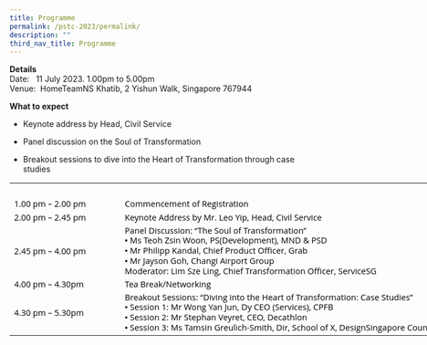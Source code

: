 ```yaml
---
title: Programme
permalink: /pstc-2023/permalink/
description: ""
third_nav_title: Programme
---
```

**Details**   
Date: &nbsp; 11 July 2023. 1.00pm to 5.00pm   
Venue:&nbsp; HomeTeamNS Khatib, 2 Yishun Walk, Singapore 767944

**What to expect**
* Keynote address by Head, Civil Service
* Panel discussion on the Soul of Transformation
* Breakout sessions to dive into the Heart of Transformation through case studies

   <!--tr {mso-height-source:auto;} col {mso-width-source:auto;} td {padding-top:1.0px; padding-right:1.0px; padding-left:1.0px; mso-ignore:padding; color:windowtext; font-size:18.0pt; font-weight:400; font-style:normal; text-decoration:none; font-family:Arial; mso-generic-font-family:auto; mso-font-charset:0; text-align:general; vertical-align:bottom; border:none; mso-background-source:auto; mso-pattern:auto;} .oa1 {border:.25pt solid #AFABAB; background:#59ABAA; mso-pattern:auto none; text-align:justify; vertical-align:top; padding-bottom:3.6pt; padding-left:7.2pt; padding-top:3.6pt; padding-right:7.2pt;} .oa2 {border:.25pt solid #AFABAB; text-align:justify; vertical-align:top; padding-bottom:3.6pt; padding-left:7.2pt; padding-top:3.6pt; padding-right:7.2pt;} -->

<table style="border-collapse:
 collapse;width:598pt;mso-yfti-tbllook:1568" width="1197" cellspacing="0" cellpadding="0" border="0"><colgroup><col style="mso-width-source:userset;width:139pt" width="278"> <col style="mso-width-source:userset;width:459pt" width="918"></colgroup><tbody><tr><td style="width:139pt" width="278" class="oa1"><p style="language:en-US;line-height:107%;margin-top:0pt;margin-bottom:0pt;
  margin-left:0in;text-align:justify;text-justify:inter-ideograph;direction:
  ltr;unicode-bidi:embed;mso-line-break-override:none;word-break:normal;
  punctuation-wrap:hanging"><span style="font-size:11.0pt;font-family:&quot;Open Sans&quot;;
  mso-ascii-font-family:&quot;Open Sans&quot;;mso-fareast-font-family:&quot;Open Sans&quot;;
  mso-bidi-font-family:&quot;Open Sans&quot;;color:white;mso-color-index:14;mso-font-kerning:
  12.0pt;language:en-SG;font-weight:bold;mso-style-textfill-type:solid;
  mso-style-textfill-fill-themecolor:light1;mso-style-textfill-fill-color:white;
  mso-style-textfill-fill-alpha:100.0%">Time</span></p></td><td style="width:459pt" width="918" class="oa1"><p style="language:en-US;line-height:107%;margin-top:0pt;margin-bottom:0pt;
  margin-left:0in;text-align:justify;text-justify:inter-ideograph;direction:
  ltr;unicode-bidi:embed;mso-line-break-override:none;word-break:normal;
  punctuation-wrap:hanging"><span style="font-size:11.0pt;font-family:&quot;Open Sans&quot;;
  mso-ascii-font-family:&quot;Open Sans&quot;;mso-fareast-font-family:&quot;Open Sans&quot;;
  mso-bidi-font-family:&quot;Open Sans&quot;;color:white;mso-color-index:14;mso-font-kerning:
  12.0pt;language:en-SG;font-weight:bold;mso-style-textfill-type:solid;
  mso-style-textfill-fill-themecolor:light1;mso-style-textfill-fill-color:white;
  mso-style-textfill-fill-alpha:100.0%">Activity</span></p></td></tr><tr style="mso-height-source:userset;height:19.21pt" height="38"><td style="height:19.21pt;width:139pt" width="278" class="oa2" height="38"><p style="language:en-US;line-height:107%;margin-top:0pt;margin-bottom:0pt;
  margin-left:0in;text-align:justify;text-justify:inter-ideograph;direction:
  ltr;unicode-bidi:embed;mso-line-break-override:none;word-break:normal;
  punctuation-wrap:hanging"><span style="font-size:11.0pt;font-family:&quot;Open Sans&quot;;
  mso-ascii-font-family:&quot;Open Sans&quot;;mso-fareast-font-family:&quot;Open Sans&quot;;
  mso-bidi-font-family:&quot;Open Sans&quot;;color:black;mso-color-index:13;mso-font-kerning:
  12.0pt;language:en-US;mso-style-textfill-type:solid;mso-style-textfill-fill-themecolor:
  dark1;mso-style-textfill-fill-color:black;mso-style-textfill-fill-alpha:100.0%">1.00 </span><span style="font-size:11.0pt;font-family:&quot;Open Sans&quot;;mso-ascii-font-family:
  &quot;Open Sans&quot;;mso-fareast-font-family:&quot;Open Sans&quot;;mso-bidi-font-family:&quot;Open Sans&quot;;
  color:black;mso-color-index:13;mso-font-kerning:12.0pt;language:en-US;
  mso-style-textfill-type:solid;mso-style-textfill-fill-themecolor:dark1;
  mso-style-textfill-fill-color:black;mso-style-textfill-fill-alpha:100.0%">pm </span><span style="font-size:11.0pt;font-family:&quot;Open Sans&quot;;mso-ascii-font-family:&quot;Open Sans&quot;;
  mso-fareast-font-family:&quot;Open Sans&quot;;mso-bidi-font-family:&quot;Open Sans&quot;;
  color:black;mso-color-index:13;mso-font-kerning:12.0pt;language:en-SG;
  mso-style-textfill-type:solid;mso-style-textfill-fill-themecolor:dark1;
  mso-style-textfill-fill-color:black;mso-style-textfill-fill-alpha:100.0%">– 2.00 pm</span></p></td><td style="width:459pt" width="918" class="oa2"><p style="language:en-US;line-height:107%;margin-top:0pt;margin-bottom:0pt;
  margin-left:0in;text-align:justify;text-justify:inter-ideograph;direction:
  ltr;unicode-bidi:embed;mso-line-break-override:none;word-break:normal;
  punctuation-wrap:hanging"><span style="font-size:11.0pt;font-family:&quot;Open Sans&quot;;
  mso-ascii-font-family:&quot;Open Sans&quot;;mso-fareast-font-family:&quot;Open Sans&quot;;
  mso-bidi-font-family:&quot;Open Sans&quot;;color:black;mso-color-index:13;mso-font-kerning:
  12.0pt;language:en-US;mso-style-textfill-type:solid;mso-style-textfill-fill-themecolor:
  dark1;mso-style-textfill-fill-color:black;mso-style-textfill-fill-alpha:100.0%">Commencement</span><span style="font-size:11.0pt;font-family:&quot;Open Sans&quot;;mso-ascii-font-family:&quot;Open Sans&quot;;
  mso-fareast-font-family:&quot;Open Sans&quot;;mso-bidi-font-family:&quot;Open Sans&quot;;
  color:black;mso-color-index:13;mso-font-kerning:12.0pt;language:en-US;
  vertical-align:baseline;mso-text-raise:0%;mso-style-textfill-type:solid;
  mso-style-textfill-fill-themecolor:dark1;mso-style-textfill-fill-color:black;
  mso-style-textfill-fill-alpha:100.0%"> of </span><span style="font-size:11.0pt;
  font-family:&quot;Open Sans&quot;;mso-ascii-font-family:&quot;Open Sans&quot;;mso-fareast-font-family:
  &quot;Open Sans&quot;;mso-bidi-font-family:&quot;Open Sans&quot;;color:black;mso-color-index:
  13;mso-font-kerning:12.0pt;language:en-US;mso-style-textfill-type:solid;
  mso-style-textfill-fill-themecolor:dark1;mso-style-textfill-fill-color:black;
  mso-style-textfill-fill-alpha:100.0%">Registration</span></p></td></tr><tr style="mso-height-source:userset;height:11.43pt" height="23"><td style="height:11.43pt;width:139pt" width="278" class="oa2" height="23"><p style="language:en-US;line-height:107%;margin-top:0pt;margin-bottom:0pt;
  margin-left:0in;margin-right:0in;text-indent:0in;text-align:justify;
  text-justify:inter-ideograph;direction:ltr;unicode-bidi:embed;mso-vertical-align-alt:
  auto;mso-line-break-override:none;word-break:normal;punctuation-wrap:hanging"><span style="font-size:11.0pt;font-family:&quot;Open Sans&quot;;mso-ascii-font-family:&quot;Open Sans&quot;;
  mso-fareast-font-family:&quot;Open Sans&quot;;mso-bidi-font-family:&quot;Open Sans&quot;;
  color:black;mso-color-index:13;mso-font-kerning:12.0pt;language:en-US;
  mso-style-textfill-type:solid;mso-style-textfill-fill-themecolor:dark1;
  mso-style-textfill-fill-color:black;mso-style-textfill-fill-alpha:100.0%">2.00 pm&nbsp;</span><span style="font-size:11.0pt;font-family:&quot;Open Sans&quot;;
  mso-ascii-font-family:&quot;Open Sans&quot;;mso-fareast-font-family:&quot;Open Sans&quot;;
  mso-bidi-font-family:&quot;Open Sans&quot;;color:black;mso-color-index:13;mso-font-kerning:
  12.0pt;language:en-SG;mso-style-textfill-type:solid;mso-style-textfill-fill-themecolor:
  dark1;mso-style-textfill-fill-color:black;mso-style-textfill-fill-alpha:100.0%">–</span><span style="font-size:11.0pt;font-family:&quot;Open Sans&quot;;mso-ascii-font-family:&quot;Open Sans&quot;;
  mso-fareast-font-family:&quot;Open Sans&quot;;mso-bidi-font-family:&quot;Open Sans&quot;;
  color:black;mso-color-index:13;mso-font-kerning:12.0pt;language:en-US;
  mso-style-textfill-type:solid;mso-style-textfill-fill-themecolor:dark1;
  mso-style-textfill-fill-color:black;mso-style-textfill-fill-alpha:100.0%"> 2.45 pm</span></p><p style="language:en-US;line-height:107%;margin-top:0pt;margin-bottom:0pt;
  margin-left:0in;text-align:justify;text-justify:inter-ideograph;direction:
  ltr;unicode-bidi:embed;mso-line-break-override:none;word-break:normal;
  punctuation-wrap:hanging"></p></td><td style="width:459pt" width="918" class="oa2"><p style="language:en-US;line-height:107%;margin-top:0pt;margin-bottom:0pt;
  margin-left:0in;text-align:justify;text-justify:inter-ideograph;direction:
  ltr;unicode-bidi:embed;mso-line-break-override:none;word-break:normal;
  punctuation-wrap:hanging"><span style="font-size:11.0pt;font-family:&quot;Open Sans&quot;;
  mso-ascii-font-family:&quot;Open Sans&quot;;mso-fareast-font-family:&quot;Open Sans&quot;;
  mso-bidi-font-family:&quot;Open Sans&quot;;color:black;mso-color-index:13;mso-font-kerning:
  12.0pt;language:en-US;mso-style-textfill-type:solid;mso-style-textfill-fill-themecolor:
  dark1;mso-style-textfill-fill-color:black;mso-style-textfill-fill-alpha:100.0%">Keynote Address by </span><span style="font-size:11.0pt;font-family:&quot;Open Sans&quot;;
  mso-ascii-font-family:&quot;Open Sans&quot;;mso-fareast-font-family:&quot;Open Sans&quot;;
  mso-bidi-font-family:&quot;Open Sans&quot;;color:black;mso-color-index:13;mso-font-kerning:
  12.0pt;language:en-US;mso-style-textfill-type:solid;mso-style-textfill-fill-themecolor:
  dark1;mso-style-textfill-fill-color:black;mso-style-textfill-fill-alpha:100.0%">Mr. Leo Yip, Head, Civil Service</span></p></td></tr><tr style="mso-height-source:userset;height:42.29pt" height="85"><td style="height:42.29pt;width:139pt" width="278" class="oa2" height="85"><p style="language:en-US;line-height:107%;margin-top:0pt;margin-bottom:0pt;
  margin-left:0in;text-align:justify;text-justify:inter-ideograph;direction:
  ltr;unicode-bidi:embed;mso-line-break-override:none;word-break:normal;
  punctuation-wrap:hanging"><span style="font-size:11.0pt;font-family:&quot;Open Sans&quot;;
  mso-ascii-font-family:&quot;Open Sans&quot;;mso-fareast-font-family:&quot;Open Sans&quot;;
  mso-bidi-font-family:&quot;Open Sans&quot;;color:black;mso-color-index:13;mso-font-kerning:
  12.0pt;language:en-US;mso-style-textfill-type:solid;mso-style-textfill-fill-themecolor:
  dark1;mso-style-textfill-fill-color:black;mso-style-textfill-fill-alpha:100.0%">2.45 pm</span><span style="font-size:11.0pt;font-family:&quot;Open Sans&quot;;mso-ascii-font-family:
  &quot;Open Sans&quot;;mso-fareast-font-family:&quot;Open Sans&quot;;mso-bidi-font-family:&quot;Open Sans&quot;;
  color:black;mso-color-index:13;mso-font-kerning:12.0pt;language:en-SG;
  mso-style-textfill-type:solid;mso-style-textfill-fill-themecolor:dark1;
  mso-style-textfill-fill-color:black;mso-style-textfill-fill-alpha:100.0%"> – 4.00 pm</span></p><p style="language:en-US;line-height:107%;margin-top:0pt;margin-bottom:0pt;
  margin-left:0in;text-align:justify;text-justify:inter-ideograph;direction:
  ltr;unicode-bidi:embed;mso-line-break-override:none;word-break:normal;
  punctuation-wrap:hanging"></p></td><td style="width:459pt" width="918" class="oa2"><p style="language:en-US;line-height:107%;margin-top:0pt;margin-bottom:0pt;
  margin-left:0in;text-align:justify;text-justify:inter-ideograph;direction:
  ltr;unicode-bidi:embed;mso-line-break-override:none;word-break:normal;
  punctuation-wrap:hanging"><span style="font-size:11.0pt;font-family:&quot;Open Sans&quot;;
  mso-ascii-font-family:&quot;Open Sans&quot;;mso-fareast-font-family:&quot;Open Sans&quot;;
  mso-bidi-font-family:&quot;Open Sans&quot;;color:black;mso-color-index:13;mso-font-kerning:
  12.0pt;language:en-US;mso-style-textfill-type:solid;mso-style-textfill-fill-themecolor:
  dark1;mso-style-textfill-fill-color:black;mso-style-textfill-fill-alpha:100.0%">Panel Discussion: “The Soul of Transformation</span><span style="font-size:11.0pt;
  font-family:&quot;Open Sans&quot;;mso-ascii-font-family:&quot;Open Sans&quot;;mso-fareast-font-family:
  &quot;Open Sans&quot;;mso-bidi-font-family:&quot;Open Sans&quot;;color:black;mso-color-index:
  13;mso-font-kerning:12.0pt;language:en-US;mso-style-textfill-type:solid;
  mso-style-textfill-fill-themecolor:dark1;mso-style-textfill-fill-color:black;
  mso-style-textfill-fill-alpha:100.0%">”</span></p><div style="language:en-US;line-height:106%;margin-top:0pt;
  margin-bottom:0pt;margin-left:.38in;text-indent:-.38in;text-align:justify;
  text-justify:inter-ideograph;direction:ltr;unicode-bidi:embed;tab-stops:left 36.0pt;
  mso-line-break-override:none;word-break:normal;punctuation-wrap:hanging" class="O0"><span style="font-size:11.0pt"><span style="mso-special-format:bullet;font-family:
  Arial">•</span></span><span style="font-size:11.0pt;font-family:&quot;Open Sans&quot;;
  mso-ascii-font-family:&quot;Open Sans&quot;;mso-fareast-font-family:&quot;Open Sans&quot;;
  mso-bidi-font-family:&quot;Open Sans&quot;;color:black;mso-color-index:13;mso-font-kerning:
  12.0pt;language:en-SG;mso-style-textfill-type:solid;mso-style-textfill-fill-themecolor:
  dark1;mso-style-textfill-fill-color:black;mso-style-textfill-fill-alpha:100.0%"> Ms </span><span style="font-size:11.0pt;font-family:&quot;Open Sans&quot;;mso-ascii-font-family:
  &quot;Open Sans&quot;;mso-fareast-font-family:&quot;Open Sans&quot;;mso-bidi-font-family:&quot;Open Sans&quot;;
  color:black;mso-color-index:13;mso-font-kerning:12.0pt;language:en-SG;
  mso-style-textfill-type:solid;mso-style-textfill-fill-themecolor:dark1;
  mso-style-textfill-fill-color:black;mso-style-textfill-fill-alpha:100.0%">Teoh Zsin Woon, PS(</span><span style="font-size:11.0pt;font-family:&quot;Open Sans&quot;;
  mso-ascii-font-family:&quot;Open Sans&quot;;mso-fareast-font-family:&quot;Open Sans&quot;;
  mso-bidi-font-family:&quot;Open Sans&quot;;color:black;mso-color-index:13;mso-font-kerning:
  12.0pt;language:en-SG;mso-style-textfill-type:solid;mso-style-textfill-fill-themecolor:
  dark1;mso-style-textfill-fill-color:black;mso-style-textfill-fill-alpha:100.0%">Development), </span><span style="font-size:11.0pt;font-family:&quot;Open Sans&quot;;mso-ascii-font-family:
  &quot;Open Sans&quot;;mso-fareast-font-family:&quot;Open Sans&quot;;mso-bidi-font-family:&quot;Open Sans&quot;;
  color:black;mso-color-index:13;mso-font-kerning:12.0pt;language:en-SG;
  mso-style-textfill-type:solid;mso-style-textfill-fill-themecolor:dark1;
  mso-style-textfill-fill-color:black;mso-style-textfill-fill-alpha:100.0%">MND &amp; PSD</span></div><div style="language:en-US;line-height:106%;margin-top:0pt;
  margin-bottom:0pt;margin-left:.38in;text-indent:-.38in;text-align:justify;
  text-justify:inter-ideograph;direction:ltr;unicode-bidi:embed;tab-stops:left 36.0pt;
  mso-line-break-override:none;word-break:normal;punctuation-wrap:hanging" class="O0"><span style="font-size:11.0pt"><span style="mso-special-format:bullet;font-family:
  Arial">•</span></span><span style="font-size:11.0pt;font-family:&quot;Open Sans&quot;;
  mso-ascii-font-family:&quot;Open Sans&quot;;mso-fareast-font-family:&quot;Open Sans&quot;;
  mso-bidi-font-family:&quot;Open Sans&quot;;color:black;mso-color-index:13;mso-font-kerning:
  12.0pt;language:en-SG;mso-style-textfill-type:solid;mso-style-textfill-fill-themecolor:
  dark1;mso-style-textfill-fill-color:black;mso-style-textfill-fill-alpha:100.0%"> Mr </span><span style="font-size:11.0pt;font-family:&quot;Open Sans&quot;;mso-ascii-font-family:
  &quot;Open Sans&quot;;mso-fareast-font-family:&quot;Open Sans&quot;;mso-bidi-font-family:&quot;Open Sans&quot;;
  color:black;mso-color-index:13;mso-font-kerning:12.0pt;language:en-SG;
  mso-style-textfill-type:solid;mso-style-textfill-fill-themecolor:dark1;
  mso-style-textfill-fill-color:black;mso-style-textfill-fill-alpha:100.0%">Philipp Kandal, Chief Product Officer, Grab</span></div><div style="language:en-US;line-height:106%;margin-top:0pt;
  margin-bottom:0pt;margin-left:.38in;text-indent:-.38in;text-align:justify;
  text-justify:inter-ideograph;direction:ltr;unicode-bidi:embed;tab-stops:left 36.0pt;
  mso-line-break-override:none;word-break:normal;punctuation-wrap:hanging" class="O0"><span style="font-size:11.0pt"><span style="mso-special-format:bullet;font-family:
  Arial">•</span></span><span style="font-size:11.0pt;font-family:&quot;Open Sans&quot;;
  mso-ascii-font-family:&quot;Open Sans&quot;;mso-fareast-font-family:&quot;Open Sans&quot;;
  mso-bidi-font-family:&quot;Open Sans&quot;;color:black;mso-color-index:13;mso-font-kerning:
  12.0pt;language:en-SG;mso-style-textfill-type:solid;mso-style-textfill-fill-themecolor:
  dark1;mso-style-textfill-fill-color:black;mso-style-textfill-fill-alpha:100.0%"> Mr Jayson Goh, </span><span style="font-size:11.0pt;font-family:&quot;Open Sans&quot;;mso-ascii-font-family:
  &quot;Open Sans&quot;;mso-fareast-font-family:&quot;Open Sans&quot;;mso-bidi-font-family:&quot;Open Sans&quot;;
  color:black;mso-color-index:13;mso-font-kerning:12.0pt;language:en-SG;
  mso-style-textfill-type:solid;mso-style-textfill-fill-themecolor:dark1;
  mso-style-textfill-fill-color:black;mso-style-textfill-fill-alpha:100.0%">Changi Airport </span><span style="font-size:11.0pt;font-family:&quot;Open Sans&quot;;
  mso-ascii-font-family:&quot;Open Sans&quot;;mso-fareast-font-family:&quot;Open Sans&quot;;
  mso-bidi-font-family:&quot;Open Sans&quot;;color:black;mso-color-index:13;mso-font-kerning:
  12.0pt;language:en-SG;mso-style-textfill-type:solid;mso-style-textfill-fill-themecolor:
  dark1;mso-style-textfill-fill-color:black;mso-style-textfill-fill-alpha:100.0%">Group</span></div><p style="language:en-US;line-height:106%;margin-top:0pt;margin-bottom:0pt;
  margin-left:0in;text-indent:0in;text-align:justify;text-justify:inter-ideograph;
  direction:ltr;unicode-bidi:embed;tab-stops:left 36.0pt;mso-line-break-override:
  none;word-break:normal;punctuation-wrap:hanging"></p><p style="language:en-US;line-height:106%;margin-top:0pt;margin-bottom:0pt;
  margin-left:0in;text-indent:0in;text-align:justify;text-justify:inter-ideograph;
  direction:ltr;unicode-bidi:embed;tab-stops:left 36.0pt;mso-line-break-override:
  none;word-break:normal;punctuation-wrap:hanging"><span style="font-size:11.0pt;
  font-family:&quot;Open Sans&quot;;mso-ascii-font-family:&quot;Open Sans&quot;;mso-fareast-font-family:
  &quot;Open Sans&quot;;mso-bidi-font-family:&quot;Open Sans&quot;;color:black;mso-color-index:
  13;mso-font-kerning:12.0pt;language:en-US;mso-style-textfill-type:solid;
  mso-style-textfill-fill-themecolor:dark1;mso-style-textfill-fill-color:black;
  mso-style-textfill-fill-alpha:100.0%">Moderator: Lim Sze Ling, Chief Transformation Officer, ServiceSG</span></p></td></tr><tr style="mso-height-source:userset;height:11.43pt" height="23"><td style="height:11.43pt;width:139pt" width="278" class="oa2" height="23"><p style="language:en-US;line-height:107%;margin-top:0pt;margin-bottom:0pt;
  margin-left:0in;text-align:justify;text-justify:inter-ideograph;direction:
  ltr;unicode-bidi:embed;mso-line-break-override:none;word-break:normal;
  punctuation-wrap:hanging"><span style="font-size:11.0pt;font-family:&quot;Open Sans&quot;;
  mso-ascii-font-family:&quot;Open Sans&quot;;mso-fareast-font-family:&quot;Open Sans&quot;;
  mso-bidi-font-family:&quot;Open Sans&quot;;color:black;mso-color-index:13;mso-font-kerning:
  12.0pt;language:en-US;mso-style-textfill-type:solid;mso-style-textfill-fill-themecolor:
  dark1;mso-style-textfill-fill-color:black;mso-style-textfill-fill-alpha:100.0%">4.00 </span><span style="font-size:11.0pt;font-family:&quot;Open Sans&quot;;mso-ascii-font-family:
  &quot;Open Sans&quot;;mso-fareast-font-family:&quot;Open Sans&quot;;mso-bidi-font-family:&quot;Open Sans&quot;;
  color:black;mso-color-index:13;mso-font-kerning:12.0pt;language:en-US;
  mso-style-textfill-type:solid;mso-style-textfill-fill-themecolor:dark1;
  mso-style-textfill-fill-color:black;mso-style-textfill-fill-alpha:100.0%">pm</span><span style="font-size:11.0pt;font-family:&quot;Open Sans&quot;;mso-ascii-font-family:&quot;Open Sans&quot;;
  mso-fareast-font-family:&quot;Open Sans&quot;;mso-bidi-font-family:&quot;Open Sans&quot;;
  color:black;mso-color-index:13;mso-font-kerning:12.0pt;language:en-US;
  vertical-align:baseline;mso-text-raise:0%;mso-style-textfill-type:solid;
  mso-style-textfill-fill-themecolor:dark1;mso-style-textfill-fill-color:black;
  mso-style-textfill-fill-alpha:100.0%"> – 4.30pm</span></p></td><td style="width:459pt" width="918" class="oa2"><p style="language:en-US;line-height:107%;margin-top:0pt;margin-bottom:0pt;
  margin-left:0in;text-align:justify;text-justify:inter-ideograph;direction:
  ltr;unicode-bidi:embed;mso-line-break-override:none;word-break:normal;
  punctuation-wrap:hanging"><span style="font-size:11.0pt;font-family:&quot;Open Sans&quot;;
  mso-ascii-font-family:&quot;Open Sans&quot;;mso-fareast-font-family:&quot;Open Sans&quot;;
  mso-bidi-font-family:&quot;Open Sans&quot;;color:black;mso-color-index:13;mso-font-kerning:
  12.0pt;language:en-US;mso-style-textfill-type:solid;mso-style-textfill-fill-themecolor:
  dark1;mso-style-textfill-fill-color:black;mso-style-textfill-fill-alpha:100.0%">Tea </span><span style="font-size:11.0pt;font-family:&quot;Open Sans&quot;;mso-ascii-font-family:
  &quot;Open Sans&quot;;mso-fareast-font-family:&quot;Open Sans&quot;;mso-bidi-font-family:&quot;Open Sans&quot;;
  color:black;mso-color-index:13;mso-font-kerning:12.0pt;language:en-US;
  mso-style-textfill-type:solid;mso-style-textfill-fill-themecolor:dark1;
  mso-style-textfill-fill-color:black;mso-style-textfill-fill-alpha:100.0%">Break/Networking</span></p></td></tr><tr style="mso-height-source:userset;height:34.57pt" height="69"><td style="height:34.57pt;width:139pt" width="278" class="oa2" height="69"><p style="language:en-US;line-height:107%;margin-top:0pt;margin-bottom:0pt;
  margin-left:0in;text-align:justify;text-justify:inter-ideograph;direction:
  ltr;unicode-bidi:embed;mso-line-break-override:none;word-break:normal;
  punctuation-wrap:hanging"><span style="font-size:11.0pt;font-family:&quot;Open Sans&quot;;
  mso-ascii-font-family:&quot;Open Sans&quot;;mso-fareast-font-family:&quot;Open Sans&quot;;
  mso-bidi-font-family:&quot;Open Sans&quot;;color:black;mso-color-index:13;mso-font-kerning:
  12.0pt;language:en-US;mso-style-textfill-type:solid;mso-style-textfill-fill-themecolor:
  dark1;mso-style-textfill-fill-color:black;mso-style-textfill-fill-alpha:100.0%">4.30 </span><span style="font-size:11.0pt;font-family:&quot;Open Sans&quot;;mso-ascii-font-family:
  &quot;Open Sans&quot;;mso-fareast-font-family:&quot;Open Sans&quot;;mso-bidi-font-family:&quot;Open Sans&quot;;
  color:black;mso-color-index:13;mso-font-kerning:12.0pt;language:en-US;
  mso-style-textfill-type:solid;mso-style-textfill-fill-themecolor:dark1;
  mso-style-textfill-fill-color:black;mso-style-textfill-fill-alpha:100.0%">pm – 5.30pm</span></p></td><td style="width:459pt" width="918" class="oa2"><p style="language:en-US;line-height:107%;margin-top:0pt;margin-bottom:0pt;
  margin-left:0in;text-align:justify;text-justify:inter-ideograph;direction:
  ltr;unicode-bidi:embed;mso-line-break-override:none;word-break:normal;
  punctuation-wrap:hanging"><span style="font-size:11.0pt;font-family:&quot;Open Sans&quot;;
  mso-ascii-font-family:&quot;Open Sans&quot;;mso-fareast-font-family:&quot;Open Sans&quot;;
  mso-bidi-font-family:&quot;Open Sans&quot;;color:black;mso-color-index:13;mso-font-kerning:
  12.0pt;language:en-US;mso-style-textfill-type:solid;mso-style-textfill-fill-themecolor:
  dark1;mso-style-textfill-fill-color:black;mso-style-textfill-fill-alpha:100.0%">Breakout Sessions: </span><span style="font-size:11.0pt;font-family:&quot;Open Sans&quot;;
  mso-ascii-font-family:&quot;Open Sans&quot;;mso-fareast-font-family:&quot;Open Sans&quot;;
  mso-bidi-font-family:&quot;Open Sans&quot;;color:black;mso-color-index:13;mso-font-kerning:
  12.0pt;language:en-US;mso-style-textfill-type:solid;mso-style-textfill-fill-themecolor:
  dark1;mso-style-textfill-fill-color:black;mso-style-textfill-fill-alpha:100.0%">“Diving into the Heart of Transformation: Case Studies</span><span style="font-size:
  11.0pt;font-family:&quot;Open Sans&quot;;mso-ascii-font-family:&quot;Open Sans&quot;;mso-fareast-font-family:
  &quot;Open Sans&quot;;mso-bidi-font-family:&quot;Open Sans&quot;;color:black;mso-color-index:
  13;mso-font-kerning:12.0pt;language:en-US;mso-style-textfill-type:solid;
  mso-style-textfill-fill-themecolor:dark1;mso-style-textfill-fill-color:black;
  mso-style-textfill-fill-alpha:100.0%">”</span></p><div style="language:en-US;line-height:106%;margin-top:0pt;
  margin-bottom:0pt;margin-left:.38in;text-indent:-.38in;text-align:justify;
  text-justify:inter-ideograph;direction:ltr;unicode-bidi:embed;tab-stops:left 36.0pt;
  mso-line-break-override:none;word-break:normal;punctuation-wrap:hanging" class="O0"><span style="font-size:11.0pt"><span style="mso-special-format:bullet;font-family:
  Arial">•</span></span><span style="font-size:11.0pt;font-family:&quot;Open Sans&quot;;
  mso-ascii-font-family:&quot;Open Sans&quot;;mso-fareast-font-family:&quot;Open Sans&quot;;
  mso-bidi-font-family:&quot;Open Sans&quot;;color:black;mso-color-index:13;mso-font-kerning:
  12.0pt;language:en-SG;mso-style-textfill-type:solid;mso-style-textfill-fill-themecolor:
  dark1;mso-style-textfill-fill-color:black;mso-style-textfill-fill-alpha:100.0%"> Session</span><span style="font-size:11.0pt;font-family:&quot;Open Sans&quot;;mso-ascii-font-family:&quot;Open Sans&quot;;
  mso-fareast-font-family:&quot;Open Sans&quot;;mso-bidi-font-family:&quot;Open Sans&quot;;
  color:black;mso-color-index:13;mso-font-kerning:12.0pt;language:en-SG;
  vertical-align:baseline;mso-text-raise:0%;mso-style-textfill-type:solid;
  mso-style-textfill-fill-themecolor:dark1;mso-style-textfill-fill-color:black;
  mso-style-textfill-fill-alpha:100.0%"> </span><span style="font-size:11.0pt;
  font-family:&quot;Open Sans&quot;;mso-ascii-font-family:&quot;Open Sans&quot;;mso-fareast-font-family:
  &quot;Open Sans&quot;;mso-bidi-font-family:&quot;Open Sans&quot;;color:black;mso-color-index:
  13;mso-font-kerning:12.0pt;language:en-SG;vertical-align:baseline;mso-text-raise:
  0%;mso-style-textfill-type:solid;mso-style-textfill-fill-themecolor:dark1;
  mso-style-textfill-fill-color:black;mso-style-textfill-fill-alpha:100.0%">1: </span><span style="font-size:11.0pt;font-family:&quot;Open Sans&quot;;mso-ascii-font-family:&quot;Open Sans&quot;;
  mso-fareast-font-family:&quot;Open Sans&quot;;mso-bidi-font-family:&quot;Open Sans&quot;;
  color:black;mso-color-index:13;mso-font-kerning:12.0pt;language:en-SG;
  mso-style-textfill-type:solid;mso-style-textfill-fill-themecolor:dark1;
  mso-style-textfill-fill-color:black;mso-style-textfill-fill-alpha:100.0%">Mr </span><span style="font-size:11.0pt;font-family:&quot;Open Sans&quot;;mso-ascii-font-family:&quot;Open Sans&quot;;
  mso-fareast-font-family:&quot;Open Sans&quot;;mso-bidi-font-family:&quot;Open Sans&quot;;
  color:black;mso-color-index:13;mso-font-kerning:12.0pt;language:en-SG;
  mso-style-textfill-type:solid;mso-style-textfill-fill-themecolor:dark1;
  mso-style-textfill-fill-color:black;mso-style-textfill-fill-alpha:100.0%">Wong Yan Jun, Dy</span><span style="font-size:11.0pt;font-family:&quot;Open Sans&quot;;
  mso-ascii-font-family:&quot;Open Sans&quot;;mso-fareast-font-family:&quot;Open Sans&quot;;
  mso-bidi-font-family:&quot;Open Sans&quot;;color:black;mso-color-index:13;mso-font-kerning:
  12.0pt;language:en-SG;vertical-align:baseline;mso-text-raise:0%;mso-style-textfill-type:
  solid;mso-style-textfill-fill-themecolor:dark1;mso-style-textfill-fill-color:
  black;mso-style-textfill-fill-alpha:100.0%"> CEO (Services)</span><span style="font-size:11.0pt;font-family:&quot;Open Sans&quot;;mso-ascii-font-family:&quot;Open Sans&quot;;
  mso-fareast-font-family:&quot;Open Sans&quot;;mso-bidi-font-family:&quot;Open Sans&quot;;
  color:black;mso-color-index:13;mso-font-kerning:12.0pt;language:en-SG;
  mso-style-textfill-type:solid;mso-style-textfill-fill-themecolor:dark1;
  mso-style-textfill-fill-color:black;mso-style-textfill-fill-alpha:100.0%">, </span><span style="font-size:11.0pt;font-family:&quot;Open Sans&quot;;mso-ascii-font-family:&quot;Open Sans&quot;;
  mso-fareast-font-family:&quot;Open Sans&quot;;mso-bidi-font-family:&quot;Open Sans&quot;;
  color:black;mso-color-index:13;mso-font-kerning:12.0pt;language:en-SG;
  mso-style-textfill-type:solid;mso-style-textfill-fill-themecolor:dark1;
  mso-style-textfill-fill-color:black;mso-style-textfill-fill-alpha:100.0%">CPFB</span></div><div style="language:en-US;line-height:106%;margin-top:0pt;
  margin-bottom:0pt;margin-left:.38in;text-indent:-.38in;text-align:justify;
  text-justify:inter-ideograph;direction:ltr;unicode-bidi:embed;tab-stops:left 36.0pt;
  mso-line-break-override:none;word-break:normal;punctuation-wrap:hanging" class="O0"><span style="font-size:11.0pt"><span style="mso-special-format:bullet;font-family:
  Arial">•</span></span><span style="font-size:11.0pt;font-family:&quot;Open Sans&quot;;
  mso-ascii-font-family:&quot;Open Sans&quot;;mso-fareast-font-family:&quot;Open Sans&quot;;
  mso-bidi-font-family:&quot;Open Sans&quot;;color:black;mso-color-index:13;mso-font-kerning:
  12.0pt;language:en-SG;mso-style-textfill-type:solid;mso-style-textfill-fill-themecolor:
  dark1;mso-style-textfill-fill-color:black;mso-style-textfill-fill-alpha:100.0%"> Session </span><span style="font-size:11.0pt;font-family:&quot;Open Sans&quot;;mso-ascii-font-family:
  &quot;Open Sans&quot;;mso-fareast-font-family:&quot;Open Sans&quot;;mso-bidi-font-family:&quot;Open Sans&quot;;
  color:black;mso-color-index:13;mso-font-kerning:12.0pt;language:en-SG;
  mso-style-textfill-type:solid;mso-style-textfill-fill-themecolor:dark1;
  mso-style-textfill-fill-color:black;mso-style-textfill-fill-alpha:100.0%">2: Mr </span><span style="font-size:11.0pt;font-family:&quot;Open Sans&quot;;mso-ascii-font-family:
  &quot;Open Sans&quot;;mso-fareast-font-family:&quot;Open Sans&quot;;mso-bidi-font-family:&quot;Open Sans&quot;;
  color:black;mso-color-index:13;mso-font-kerning:12.0pt;language:en-SG;
  mso-style-textfill-type:solid;mso-style-textfill-fill-themecolor:dark1;
  mso-style-textfill-fill-color:black;mso-style-textfill-fill-alpha:100.0%">Stephan </span><span style="font-size:11.0pt;font-family:&quot;Open Sans&quot;;mso-ascii-font-family:
  &quot;Open Sans&quot;;mso-fareast-font-family:&quot;Open Sans&quot;;mso-bidi-font-family:&quot;Open Sans&quot;;
  color:black;mso-color-index:13;mso-font-kerning:12.0pt;language:en-SG;
  mso-style-textfill-type:solid;mso-style-textfill-fill-themecolor:dark1;
  mso-style-textfill-fill-color:black;mso-style-textfill-fill-alpha:100.0%">Veyret</span><span style="font-size:11.0pt;font-family:&quot;Open Sans&quot;;mso-ascii-font-family:&quot;Open Sans&quot;;
  mso-fareast-font-family:&quot;Open Sans&quot;;mso-bidi-font-family:&quot;Open Sans&quot;;
  color:black;mso-color-index:13;mso-font-kerning:12.0pt;language:en-SG;
  mso-style-textfill-type:solid;mso-style-textfill-fill-themecolor:dark1;
  mso-style-textfill-fill-color:black;mso-style-textfill-fill-alpha:100.0%">, CEO, Decathlon</span></div><div style="language:en-US;line-height:106%;margin-top:0pt;
  margin-bottom:0pt;margin-left:.38in;text-indent:-.38in;text-align:justify;
  text-justify:inter-ideograph;direction:ltr;unicode-bidi:embed;tab-stops:left 36.0pt;
  mso-line-break-override:none;word-break:normal;punctuation-wrap:hanging" class="O0"><span style="font-size:11.0pt"><span style="mso-special-format:bullet;font-family:
  Arial">•</span></span><span style="font-size:11.0pt;font-family:&quot;Open Sans&quot;;
  mso-ascii-font-family:&quot;Open Sans&quot;;mso-fareast-font-family:&quot;Open Sans&quot;;
  mso-bidi-font-family:&quot;Open Sans&quot;;color:black;mso-color-index:13;mso-font-kerning:
  12.0pt;language:en-SG;mso-style-textfill-type:solid;mso-style-textfill-fill-themecolor:
  dark1;mso-style-textfill-fill-color:black;mso-style-textfill-fill-alpha:100.0%"> Session </span><span style="font-size:11.0pt;font-family:&quot;Open Sans&quot;;mso-ascii-font-family:
  &quot;Open Sans&quot;;mso-fareast-font-family:&quot;Open Sans&quot;;mso-bidi-font-family:&quot;Open Sans&quot;;
  color:black;mso-color-index:13;mso-font-kerning:12.0pt;language:en-SG;
  mso-style-textfill-type:solid;mso-style-textfill-fill-themecolor:dark1;
  mso-style-textfill-fill-color:black;mso-style-textfill-fill-alpha:100.0%">3: Ms </span><span style="font-size:11.0pt;font-family:&quot;Open Sans&quot;;mso-ascii-font-family:
  &quot;Open Sans&quot;;mso-fareast-font-family:&quot;Open Sans&quot;;mso-bidi-font-family:&quot;Open Sans&quot;;
  color:black;mso-color-index:13;mso-font-kerning:12.0pt;language:en-SG;
  mso-style-textfill-type:solid;mso-style-textfill-fill-themecolor:dark1;
  mso-style-textfill-fill-color:black;mso-style-textfill-fill-alpha:100.0%">Tamsin Greulich-Smith, Dir, School of X, </span><span style="font-size:11.0pt;
  font-family:&quot;Open Sans&quot;;mso-ascii-font-family:&quot;Open Sans&quot;;mso-fareast-font-family:
  &quot;Open Sans&quot;;mso-bidi-font-family:&quot;Open Sans&quot;;color:black;mso-color-index:
  13;mso-font-kerning:12.0pt;language:en-SG;mso-style-textfill-type:solid;
  mso-style-textfill-fill-themecolor:dark1;mso-style-textfill-fill-color:black;
  mso-style-textfill-fill-alpha:100.0%">DesignSingapore</span><span style="font-size:11.0pt;font-family:&quot;Open Sans&quot;;mso-ascii-font-family:&quot;Open Sans&quot;;
  mso-fareast-font-family:&quot;Open Sans&quot;;mso-bidi-font-family:&quot;Open Sans&quot;;
  color:black;mso-color-index:13;mso-font-kerning:12.0pt;language:en-SG;
  mso-style-textfill-type:solid;mso-style-textfill-fill-themecolor:dark1;
  mso-style-textfill-fill-color:black;mso-style-textfill-fill-alpha:100.0%"> Council</span></div></td></tr></tbody></table>